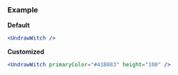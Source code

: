 ### Example

**Default**
```jsx
<UndrawWitch />
```

**Customized**
```jsx
<UndrawWitch primaryColor="#41B883" height="100" />
```
